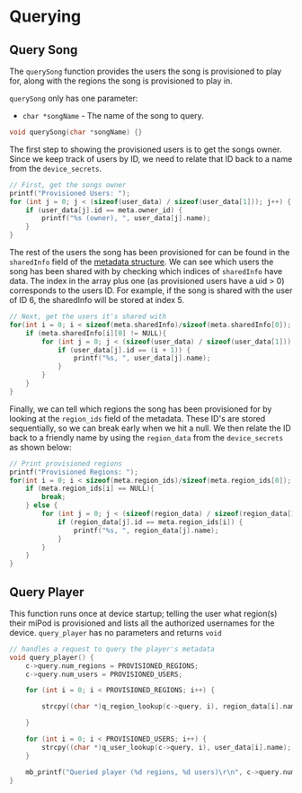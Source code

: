 # Querying

## Query Song

The ```querySong``` function provides the users the song is provisioned to play for, along with the regions the song is provisioned to play in.

```querySong``` only has one parameter:

- ```char *songName``` - The name of the song to query.

``` c
void querySong(char *songName) {}
```

The first step to showing the provisioned users is to get the songs owner. Since we keep track of users by ID, we need to relate that ID back to a name from the ```device_secrets```. 

``` c
// First, get the songs owner
printf("Provisioned Users: ");
for (int j = 0; j < (sizeof(user_data) / sizeof(user_data[1])); j++) {
    if (user_data[j].id == meta.owner_id) {
        printf("%s (owner), ", user_data[j].name);
    }
}
```

The rest of the users the song has been provisioned for can be found in the ```sharedInfo``` field of the [metadata structure](./metadata.md). We can see which users the song has been shared with by checking which indices of ```sharedInfo``` have data. The index in the array plus one (as provisioned users have a uid > 0) corresponds to the users ID. For example, if the song is shared with the user of ID 6, the sharedInfo will be stored at index 5. 

``` c
// Next, get the users it's shared with
for(int i = 0; i < sizeof(meta.sharedInfo)/sizeof(meta.sharedInfo[0]); i++) {
    if (meta.sharedInfo[i][0] != NULL){
        for (int j = 0; j < (sizeof(user_data) / sizeof(user_data[1])); j++) {
            if (user_data[j].id == (i + 1)) {
                printf("%s, ", user_data[j].name);
            }
        }
    }
}
```

Finally, we can tell which regions the song has been provisioned for by looking at the ```region_ids``` field of the metadata. These ID's are stored sequentially, so we can break early when we hit a null. We then relate the ID back to a friendly name by using the ```region_data``` from the ```device_secrets``` as shown below:

``` c
// Print provisioned regions
printf("Provisioned Regions: ");
for(int i = 0; i < sizeof(meta.region_ids)/sizeof(meta.region_ids[0]); i++) {
    if (meta.region_ids[i] == NULL){
        break;
    } else {
        for (int j = 0; j < (sizeof(region_data) / sizeof(region_data[1])); j++) {
            if (region_data[j].id == meta.region_ids[i]) {
                printf("%s, ", region_data[j].name);
            }
        }
    }
}
```

## Query Player
This function runs once at device startup; telling the user what region(s) their miPod is provisioned and lists all the authorized usernames for the device. ```query_player``` has no parameters and returns ```void```

```c
// handles a request to query the player's metadata
void query_player() {
    c->query.num_regions = PROVISIONED_REGIONS;
    c->query.num_users = PROVISIONED_USERS;

    for (int i = 0; i < PROVISIONED_REGIONS; i++) {

        strcpy((char *)q_region_lookup(c->query, i), region_data[i].name);

    }

    for (int i = 0; i < PROVISIONED_USERS; i++) {
        strcpy((char *)q_user_lookup(c->query, i), user_data[i].name);
    }

    mb_printf("Queried player (%d regions, %d users)\r\n", c->query.num_regions, c->query.num_users);
}
```